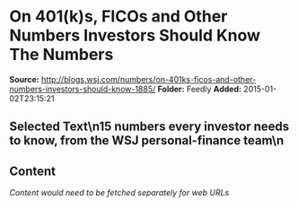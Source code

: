 # On 401(k)s, FICOs and Other Numbers Investors Should Know The Numbers

**Source:** http://blogs.wsj.com/numbers/on-401ks-ficos-and-other-numbers-investors-should-know-1885/
**Folder:** Feedly
**Added:** 2015-01-02T23:15:21


## Selected Text\n15 numbers every investor needs to know, from the WSJ personal-finance team\n

## Content
*Content would need to be fetched separately for web URLs*
